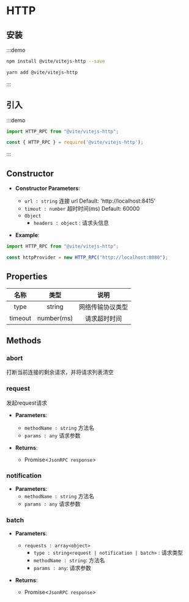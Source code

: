 # HTTP

## 安装

:::demo
```bash tab:npm
npm install @vite/vitejs-http --save
```

```bash tab:yarn
yarn add @vite/vitejs-http
```
:::

## 引入

:::demo
```javascript tab:ES6
import HTTP_RPC from "@vite/vitejs-http";
```

```javascript tab:require
const { HTTP_RPC } = require('@vite/vitejs-http');
```
:::

## Constructor

- **Constructor Parameters**: 
    * `url : string` 连接 url Default: 'http://localhost:8415'
    * `timout : number` 超时时间(ms) Default: 60000
    * `Object` 
        - `headers : object` : 请求头信息

- **Example**:
```javascript
import HTTP_RPC from "@vite/vitejs-http";

const httpProvider = new HTTP_RPC("http://localhost:8080");
```

## Properties

|  名称  | 类型 | 说明 |
|:------------:|:-----:|:-----:|
| type |  string | 网络传输协议类型 |
| timeout | number(ms) | 请求超时时间 |


## Methods

### abort
打断当前连接的剩余请求，并将请求列表清空

### request
发起request请求

- **Parameters**: 
  * `methodName : string` 方法名
  * `params : any` 请求参数

- **Returns**:
    - Promise<`JsonRPC response`>

### notification

- **Parameters**: 
  * `methodName : string` 方法名
  * `params : any` 请求参数

### batch

- **Parameters**: 
  * `requests : array<object>` 
	- `type : string<request | notification | batch>` : 请求类型
    - `methodName : string`: 方法名
    - `params : any`: 请求参数

- **Returns**:
    - Promise<`JsonRPC response`>
